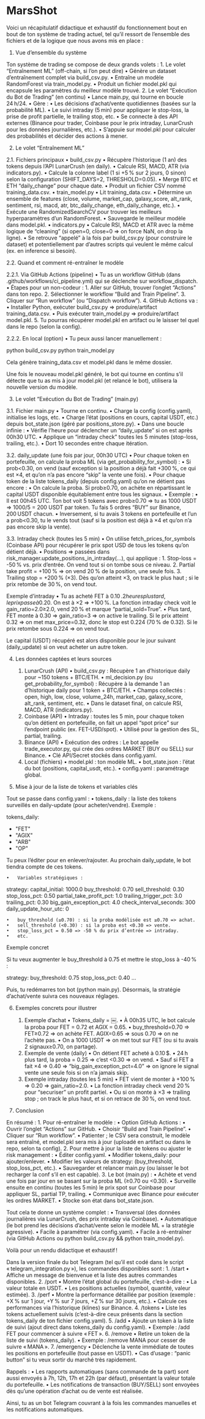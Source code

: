 # MarsShot

Voici un récapitulatif didactique et exhaustif du fonctionnement bout en bout de ton système de trading actuel, tel qu’il ressort de l’ensemble des fichiers et de la logique que nous avons mis en place :

1. Vue d’ensemble du système

Ton système de trading se compose de deux grands volets :
	1.	Le volet “Entraînement ML” (off-chain, si l’on peut dire)
	•	Génère un dataset d’entraînement complet via build_csv.py.
	•	Entraîne un modèle RandomForest via train_model.py.
	•	Produit un fichier model.pkl qui encapsule les paramètres du meilleur modèle trouvé.
	2.	Le volet “Exécution du Bot de Trading” (en continu)
	•	Lance main.py, qui tourne en boucle 24 h/24.
	•	Gère :
	•	Les décisions d’achat/vente quotidiennes (basées sur la probabilité ML).
	•	Le suivi intraday (5 min) pour appliquer le stop-loss, la prise de profit partielle, le trailing stop, etc.
	•	Se connecte à des API externes (Binance pour trader, Coinbase pour le prix intraday, LunarCrush pour les données journalières, etc.).
	•	S’appuie sur model.pkl pour calculer des probabilités et décider des actions à mener.

2. Le volet “Entraînement ML”

2.1. Fichiers principaux
	•	build_csv.py
	•	Récupère l’historique (1 an) des tokens depuis l’API LunarCrush (en daily).
	•	Calcule RSI, MACD, ATR (via indicators.py).
	•	Calcule la colonne label (1 si +5 % sur 2 jours, 0 sinon) selon la configuration (SHIFT_DAYS=2, THRESHOLD=0.05).
	•	Merge BTC et ETH “daily_change” pour chaque date.
	•	Produit un fichier CSV nommé training_data.csv.
	•	train_model.py
	•	Lit training_data.csv.
	•	Détermine un ensemble de features (close, volume, market_cap, galaxy_score, alt_rank, sentiment, rsi, macd, atr, btc_daily_change, eth_daily_change, etc.).
	•	Exécute une RandomizedSearchCV pour trouver les meilleurs hyperparamètres d’un RandomForest.
	•	Sauvegarde le meilleur modèle dans model.pkl.
	•	indicators.py
	•	Calcule RSI, MACD et ATR avec la même logique de “cleaning” (si open=0, close=0 => on force NaN, on drop la ligne).
	•	Se retrouve “appelé” à la fois par build_csv.py (pour construire le dataset) et potentiellement par d’autres scripts qui veulent le même calcul (ex. en inference si besoin).

2.2. Quand et comment ré-entraîner le modèle

2.2.1. Via GitHub Actions (pipeline)
	•	Tu as un workflow GitHub (dans .github/workflows/ci_pipeline.yml) qui se déclenche sur workflow_dispatch.
	•	Étapes pour un non-codeur :
	1.	Aller sur GitHub, trouver l’onglet “Actions” dans ton repo.
	2.	Sélectionner le workflow “Build and Train Pipeline”.
	3.	Cliquer sur “Run workflow” (ou “Dispatch workflow”).
	4.	GitHub Actions va :
	•	Installer Python, exécuter build_csv.py => produire/artifact training_data.csv.
	•	Puis exécuter train_model.py => produire/artifact model.pkl.
	5.	Tu pourras récupérer model.pkl en artifact ou le laisser tel quel dans le repo (selon la config).

2.2.2. En local (option)
	•	Tu peux aussi lancer manuellement :

python build_csv.py
python train_model.py

Cela génère training_data.csv et model.pkl dans le même dossier.

Une fois le nouveau model.pkl généré, le bot qui tourne en continu s’il détecte que tu as mis à jour model.pkl (et relancé le bot), utilisera la nouvelle version du modèle.

3. Le volet “Exécution du Bot de Trading” (main.py)

3.1. Fichier main.py
	•	Tourne en continu.
	•	Charge la config (config.yaml), initialise les logs, etc.
	•	Charge l’état (positions en cours, capital USDT, etc.) depuis bot_state.json (géré par positions_store.py).
	•	Dans une boucle infinie :
	•	Vérifie l’heure pour déclencher un “daily_update” si on est après 00h30 UTC.
	•	Applique un “intraday check” toutes les 5 minutes (stop-loss, trailing, etc.).
	•	Dort 10 secondes entre chaque itération.

3.2. daily_update (une fois par jour, 00h30 UTC)
	•	Pour chaque token en portefeuille, on calcule la proba ML (via get_probability_for_symbol) :
	•	Si prob<0.30, on vend (sauf exception si la position a déjà fait +300 %, ce qui est ×4, et qu’on n’a pas encore “skip” la vente une fois).
	•	Pour chaque token de la liste tokens_daily (depuis config.yaml) qu’on ne détient pas encore :
	•	On calcule la proba. Si prob≥0.70, on achète en répartissant le capital USDT disponible équitablement entre tous les signaux.
	•	Exemple :
	•	Il est 00h45 UTC. Ton bot voit 5 tokens avec prob≥0.70 => tu as 1000 USDT => 1000/5 = 200 USDT par token. Tu fais 5 ordres “BUY” sur Binance, 200 USDT chacun.
	•	Inversement, si tu avais 3 tokens en portefeuille et l’un a prob<0.30, tu le vends tout (sauf si la position est déjà à ×4 et qu’on n’a pas encore skip la vente).

3.3. Intraday check (toutes les 5 min)
	•	On utilise fetch_prices_for_symbols (Coinbase API) pour récupérer le prix spot USD de tous les tokens qu’on détient déjà.
	•	Positions => passées dans risk_manager.update_positions_in_intraday(...), qui applique :
	1.	Stop-loss = -50 % vs. prix d’entrée. On vend tout si on tombe sous ce niveau.
	2.	Partial take profit = +100 % => on vend 20 % de la position, une seule fois.
	3.	Trailing stop = +200 % (×3). Dès qu’on atteint ×3, on track le plus haut ; si le prix retombe de 30 %, on vend tout.

Exemple d’intraday
	•	Tu as acheté FET à 0.10 $. 2 heures plus tard, le prix passe à 0.20 $. On est à ×2 => +100 %. La fonction intraday check voit le gain_ratio=2.0≥2.0, vend 20 % et marque “partial_sold=True”.
	•	Plus tard, FET monte à 0.30 => gain_ratio=3 => on active le trailing. Si le prix atteint 0.32 => on met max_price=0.32, donc le stop est 0.224 (70 % de 0.32). Si le prix retombe sous 0.224 => on vend tout.

Le capital (USDT) récupéré est alors disponible pour le jour suivant (daily_update) si on veut acheter un autre token.

4. Les données captées et leurs sources
	1.	LunarCrush (API)
	•	build_csv.py : Récupère 1 an d’historique daily pour ~150 tokens + BTC/ETH.
	•	ml_decision.py (ou get_probability_for_symbol) : Récupère à la demande 1 an d’historique daily pour 1 token + BTC/ETH.
	•	Champs collectés : open, high, low, close, volume_24h, market_cap, galaxy_score, alt_rank, sentiment, etc.
	•	Dans le dataset final, on calcule RSI, MACD, ATR (indicators.py).
	2.	Coinbase (API)
	•	Intraday : toutes les 5 min, pour chaque token qu’on détient en portefeuille, on fait un appel “spot price” sur l’endpoint public (ex. FET-USD/spot).
	•	Utilisé pour la gestion des SL, partial, trailing.
	3.	Binance (API)
	•	Exécution des ordres : Le bot appelle trade_executor.py, qui crée des ordres MARKET (BUY ou SELL) sur Binance.
	•	Clé API/Secret stockés dans config.yaml.
	4.	Local (fichiers)
	•	model.pkl : ton modèle ML.
	•	bot_state.json : l’état du bot (positions, capital_usdt, etc.).
	•	config.yaml : paramétrage global.

5. Mise à jour de la liste de tokens et variables clés

Tout se passe dans config.yaml :
	•	tokens_daily : la liste des tokens surveillés en daily-update (pour acheter/vendre). Exemple :

tokens_daily:
  - "FET"
  - "AGIX"
  - "ARB"
  - "OP"

Tu peux l’éditer pour en enlever/rajouter. Au prochain daily_update, le bot tiendra compte de ces tokens.

	•	Variables stratégiques :

strategy:
  capital_initial: 1000.0
  buy_threshold: 0.70
  sell_threshold: 0.30
  stop_loss_pct: 0.50
  partial_take_profit_pct: 1.0
  trailing_trigger_pct: 3.0
  trailing_pct: 0.30
  big_gain_exception_pct: 4.0
  check_interval_seconds: 300
  daily_update_hour_utc: 0

	•	buy_threshold (≥0.70) : si la proba modélisée est ≥0.70 => achat.
	•	sell_threshold (<0.30) : si la proba est <0.30 => vente.
	•	stop_loss_pct = 0.50 => -50 % du prix d’entrée => intraday.
	•	etc.

Exemple concret

Si tu veux augmenter le buy_threshold à 0.75 et mettre le stop_loss à -40 % :

strategy:
  buy_threshold: 0.75
  stop_loss_pct: 0.40
  ...

Puis, tu redémarres ton bot (python main.py). Désormais, la stratégie d’achat/vente suivra ces nouveaux réglages.

6. Exemples concrets pour illustrer
	1.	Exemple d’achat
	•	Tokens_daily = ￼.
	•	À 00h35 UTC, le bot calcule la proba pour FET = 0.72 et AGIX = 0.65.
	•	buy_threshold=0.70 => FET≥0.72 => on achète FET. AGIX=0.65 => sous 0.70 => on ne l’achète pas.
	•	On a 1000 USDT => on met tout sur FET (ou si tu avais 2 signaux≥0.70, on partage).
	2.	Exemple de vente (daily)
	•	On détient FET acheté à 0.10 $.
	•	24 h plus tard, la proba = 0.25 => c’est <0.30 => on vend.
	•	Sauf si FET a fait ×4 => 0.40 => “big_gain_exception_pct=4.0” => on ignore le signal vente une seule fois si on n’a jamais skip.
	3.	Exemple intraday (toutes les 5 min)
	•	FET vient de monter à +100 % => 0.20 => gain_ratio=2.0.
	•	La fonction intraday check vend 20 % pour “securiser” un profit partiel.
	•	Ou si on monte à ×3 => trailing stop ; on track le plus haut, et si on retrace de 30 %, on vend tout.

7. Conclusion

En résumé :
	1.	Pour ré-entraîner le modèle :
	•	Option GitHub Actions :
	•	Ouvrir l’onglet “Actions” sur GitHub.
	•	Choisir “Build and Train Pipeline”.
	•	Cliquer sur “Run workflow”.
	•	Patienter ; le CSV sera construit, le modèle sera entraîné, et model.pkl sera mis à jour (uploadé en artifact ou dans le repo, selon ta config).
	2.	Pour mettre à jour la liste de tokens ou ajuster le risk management :
	•	Éditer config.yaml.
	•	Modifier tokens_daily: pour ajouter/enlever.
	•	Modifier les valeurs de strategy: (buy_threshold, stop_loss_pct, etc.).
	•	Sauvegarder et relancer main.py (ou laisser le bot recharger la conf s’il en est capable).
	3.	Le bot (main.py) :
	•	Achète et vend une fois par jour en se basant sur la proba ML (≥0.70 ou <0.30).
	•	Surveille ensuite en continu (toutes les 5 min) le prix spot sur Coinbase pour appliquer SL, partial TP, trailing.
	•	Communique avec Binance pour exécuter les ordres MARKET.
	•	Stocke son état dans bot_state.json.

Tout cela te donne un système complet :
	•	Transversal (des données journalières via LunarCrush, des prix intraday via Coinbase).
	•	Automatique (le bot prend les décisions d’achat/vente selon le modèle ML + la stratégie agressive).
	•	Facile à paramétrer (via config.yaml).
	•	Facile à ré-entraîner (via GitHub Actions ou python build_csv.py && python train_model.py).

Voilà pour un rendu didactique et exhaustif !



Dans la version finale du bot Telegram (tel qu’il est codé dans le script « telegram_integration.py »), les commandes disponibles sont :
	1.	/start
	•	Affiche un message de bienvenue et la liste des autres commandes disponibles.
	2.	/port
	•	Montre l’état global du portefeuille, c’est-à-dire :
	•	La valeur totale en USDT.
	•	Les positions actuelles (symbol, quantité, valeur estimée).
	3.	/perf
	•	Montre la performance détaillée par position (exemple : +X % sur 1 jour, +Y % sur 7 jours, +Z % sur 30 jours, etc.).
	•	Calcule ces performances via l’historique (klines) sur Binance.
	4.	/tokens
	•	Liste les tokens actuellement suivis (c’est-à-dire ceux présents dans la section tokens_daily de ton fichier config.yaml).
	5.	/add <symbol>
	•	Ajoute un token à la liste de suivi (ajout direct dans tokens_daily du config.yaml).
	•	Exemple : /add FET pour commencer à suivre « FET ».
	6.	/remove <symbol>
	•	Retire un token de la liste de suivi (tokens_daily).
	•	Exemple : /remove MANA pour cesser de suivre « MANA ».
	7.	/emergency
	•	Déclenche la vente immédiate de toutes les positions en portefeuille (tout passe en USDT).
	•	Cas d’usage : “panic button” si tu veux sortir du marché très rapidement.

Rappels :
	•	Les rapports automatiques (sans commande de ta part) sont aussi envoyés à 7h, 12h, 17h et 22h (par défaut), présentant la valeur totale du portefeuille.
	•	Les notifications de transaction (BUY/SELL) sont envoyées dès qu’une opération d’achat ou de vente est réalisée.

Ainsi, tu as un bot Telegram couvrant à la fois les commandes manuelles et les notifications automatiques.